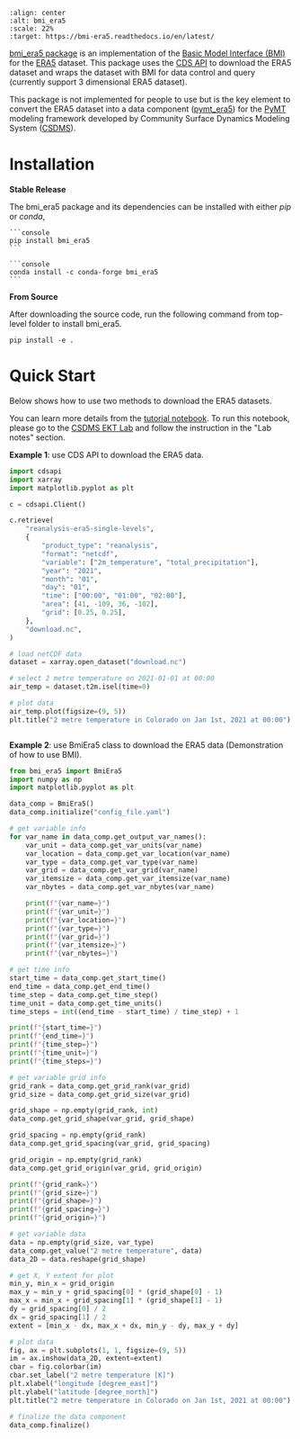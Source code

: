 ```{image} _static/bmi_era5_logo.png
:align: center
:alt: bmi_era5
:scale: 22%
:target: https://bmi-era5.readthedocs.io/en/latest/
```

[bmi_era5 package][bmi_era5-github] is an implementation of
the [Basic Model Interface (BMI)][bmi-docs] for the [ERA5][ERA5] dataset.
This package uses the [CDS API][cds-api] to download the ERA5 dataset and wraps the
dataset with BMI for data control and query (currently support 3 dimensional ERA5 dataset).

This package is not implemented for people to use but is the key element to convert the ERA5 dataset into
a data component ([pymt_era5][pymt_era5]) for the [PyMT][pymt-docs]
modeling framework developed by Community Surface Dynamics Modeling System
([CSDMS][csdms]).


# Installation

**Stable Release**

The bmi_era5 package and its dependencies can be installed with either *pip* or *conda*,

````{tab} pip
```console
pip install bmi_era5
```
````

````{tab} conda
```console
conda install -c conda-forge bmi_era5
```
````

**From Source**

After downloading the source code, run the following command from top-level folder
to install bmi_era5.

```console
pip install -e .
```

# Quick Start

Below shows how to use two methods to download the ERA5 datasets.

You can learn more details from the [tutorial notebook][bmi_era5-notebook].
To run this notebook, please go to the [CSDMS EKT Lab][bmi_era5-csdms] and follow
the instruction in the "Lab notes" section.

**Example 1**: use CDS API to download the ERA5 data.

```python
import cdsapi
import xarray
import matplotlib.pyplot as plt

c = cdsapi.Client()

c.retrieve(
    "reanalysis-era5-single-levels",
    {
        "product_type": "reanalysis",
        "format": "netcdf",
        "variable": ["2m_temperature", "total_precipitation"],
        "year": "2021",
        "month": "01",
        "day": "01",
        "time": ["00:00", "01:00", "02:00"],
        "area": [41, -109, 36, -102],
        "grid": [0.25, 0.25],
    },
    "download.nc",
)

# load netCDF data
dataset = xarray.open_dataset("download.nc")

# select 2 metre temperature on 2021-01-01 at 00:00
air_temp = dataset.t2m.isel(time=0)

# plot data
air_temp.plot(figsize=(9, 5))
plt.title("2 metre temperature in Colorado on Jan 1st, 2021 at 00:00")
```

```{image} _static/tif_plot.png
```

**Example 2**: use BmiEra5 class to download the ERA5 data (Demonstration of how to use BMI).

```python
from bmi_era5 import BmiEra5
import numpy as np
import matplotlib.pyplot as plt

data_comp = BmiEra5()
data_comp.initialize("config_file.yaml")

# get variable info
for var_name in data_comp.get_output_var_names():
    var_unit = data_comp.get_var_units(var_name)
    var_location = data_comp.get_var_location(var_name)
    var_type = data_comp.get_var_type(var_name)
    var_grid = data_comp.get_var_grid(var_name)
    var_itemsize = data_comp.get_var_itemsize(var_name)
    var_nbytes = data_comp.get_var_nbytes(var_name)

    print(f"{var_name=}")
    print(f"{var_unit=}")
    print(f"{var_location=}")
    print(f"{var_type=}")
    print(f"{var_grid=}")
    print(f"{var_itemsize=}")
    print(f"{var_nbytes=}")

# get time info
start_time = data_comp.get_start_time()
end_time = data_comp.get_end_time()
time_step = data_comp.get_time_step()
time_unit = data_comp.get_time_units()
time_steps = int((end_time - start_time) / time_step) + 1

print(f"{start_time=}")
print(f"{end_time=}")
print(f"{time_step=}")
print(f"{time_unit=}")
print(f"{time_steps=}")

# get variable grid info
grid_rank = data_comp.get_grid_rank(var_grid)
grid_size = data_comp.get_grid_size(var_grid)

grid_shape = np.empty(grid_rank, int)
data_comp.get_grid_shape(var_grid, grid_shape)

grid_spacing = np.empty(grid_rank)
data_comp.get_grid_spacing(var_grid, grid_spacing)

grid_origin = np.empty(grid_rank)
data_comp.get_grid_origin(var_grid, grid_origin)

print(f"{grid_rank=}")
print(f"{grid_size=}")
print(f"{grid_shape=}")
print(f"{grid_spacing=}")
print(f"{grid_origin=}")

# get variable data
data = np.empty(grid_size, var_type)
data_comp.get_value("2 metre temperature", data)
data_2D = data.reshape(grid_shape)

# get X, Y extent for plot
min_y, min_x = grid_origin
max_y = min_y + grid_spacing[0] * (grid_shape[0] - 1)
max_x = min_x + grid_spacing[1] * (grid_shape[1] - 1)
dy = grid_spacing[0] / 2
dx = grid_spacing[1] / 2
extent = [min_x - dx, max_x + dx, min_y - dy, max_y + dy]

# plot data
fig, ax = plt.subplots(1, 1, figsize=(9, 5))
im = ax.imshow(data_2D, extent=extent)
cbar = fig.colorbar(im)
cbar.set_label("2 metre temperature [K]")
plt.xlabel("longitude [degree_east]")
plt.ylabel("latitude [degree_north]")
plt.title("2 metre temperature in Colorado on Jan 1st, 2021 at 00:00")

# finalize the data component
data_comp.finalize()
```

<!-- links -->
[bmi-docs]: https://bmi.readthedocs.io
[csdms]: https://csdms.colorado.edu
[pymt-docs]: https://pymt.readthedocs.io
[cds-api]: https://cds.climate.copernicus.eu/api-how-to
[bmi_era5-github]: https://github.com/gantian127/bmi_era5/
[ERA5]: https://confluence.ecmwf.int/display/CKB/ERA5
[bmi_era5-notebook]: https://github.com/gantian127/bmi_era5/blob/master/notebooks/bmi_era5.ipynb
[bmi_era5-csdms]: https://csdms.colorado.edu/wiki/Lab-0018
[pymt_era5]: https://pymt-era5.readthedocs.io/
